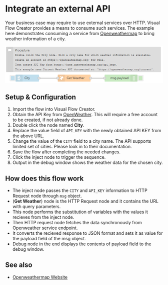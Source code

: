 # Integrate an external API

Your business case may require to use external services over HTTP. Visual Flow Creator provides a means to consume such services. The example here demonstrates consuming a service from [Openweathermap](https://openweathermap.org) to bring weather information of a city.

![image](./doc/externalApi.png)

## Setup & Configuration
1. Import the flow into Visual Flow Creator.
2. Obtain the API Key from [OpenWeather](https://home.openweathermap.org/api_keys). This will require a free account to be created, if not already done.
3. Double click the node named **City**.
4. Replace the value field of `API_KEY` with the newly obtained API KEY from the above URL.
5. Change the value of the `CITY` field to a city name. The API supports limited set of cities. Please look in to their documentation. 
6. Save the flow after completing the needed changes.
7. Click the inject node to trigger the sequence.
8. Output in the debug window shows the weather data for the chosen city.

## How does this flow work

 - The inject node passes the `CITY` and `API_KEY` information to HTTP Request node through `msg` object.
 - (**Get Weather**) node is the HTTP Request node and it contains the URL with query parameters.
 - This node performs the substitution of variables with the values it recieves from the inject node.
 - Then HTTP request node fetches the data synchronously from Openweather service endpoint.
 - It converts the recieved response to JSON format and sets it as value for the payload field of the msg object.
 - Debug node in the end displays the contents of payload field to the debug window. 
 

## See also
- [Openweathermap Website](https://openweathermap.org)
